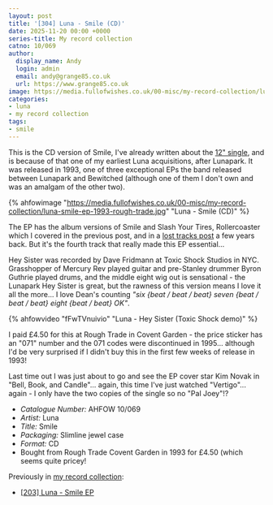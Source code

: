 ```yaml
---
layout: post
title: '[304] Luna - Smile (CD)'
date: 2025-11-20 00:00 +0000
series-title: My record collection
catno: 10/069
author:
  display_name: Andy
  login: admin
  email: andy@grange85.co.uk
  url: https://www.grange85.co.uk
image: https://media.fullofwishes.co.uk/00-misc/my-record-collection/luna-smile-ep-1993-rough-trade.jpg
categories:
- luna
- my record collection
tags:
- smile
---
```

This is the CD version of Smile, I've already written about the [12" single](/2024/12/05/my-record-collection-194-luna-smile-ep/), and is because of that one of my earliest Luna acquisitions, after Lunapark. It was released in 1993, one of three exceptional EPs the band released between Lunapark and Bewitched (although one of them I don't own and was an amalgam of the other two).

{% ahfowimage "https://media.fullofwishes.co.uk/00-misc/my-record-collection/luna-smile-ep-1993-rough-trade.jpg" "Luna - Smile (CD)" %}

The EP has the album versions of Smile and Slash Your Tires, Rollercoaster which I covered in the previous post, and in a [lost tracks post](/2012/07/25/audio-lost-tracks-lunas-rollercoaster/) a few years back. But it's the fourth track that really made this EP essential...

Hey Sister was recorded by Dave Fridmann at Toxic Shock Studios in NYC. Grasshopper of Mercury Rev played guitar and pre-Stanley drummer Byron Guthrie played drums, and the middle eight wig out is sensational - the Lunapark Hey Sister is great, but the rawness of this version means I love it all the more... I love Dean's counting _"six {beat / beat / beat} seven {beat / beat / beat} eight {beat / beat} OK"_.

{% ahfowvideo "fFwTVnuivio" "Luna - Hey Sister (Toxic Shock demo)" %}

I paid £4.50 for this at Rough Trade in Covent Garden - the price sticker has an "071" number and the 071 codes were discontinued in 1995... although I'd be very surprised if I didn't buy this in the first few weeks of release in 1993!

Last time out I was just about to go and see the EP cover star Kim Novak in "Bell, Book, and Candle"... again, this time I've just watched "Vertigo"... again - I only have the two copies of the single so no "Pal Joey"!?

 - *Catalogue Number:* AHFOW 10/069
 - *Artist:* Luna
 - *Title:* Smile
 - *Packaging:* Slimline jewel case
 - *Format:* CD
 - Bought from Rough Trade Covent Garden in 1993 for £4.50 (which seems quite pricey!

Previously in [my record collection](/category/my-record-collection):
 - [[203] Luna - Smile EP](/2024/12/05/my-record-collection-194-luna-smile-ep/)

